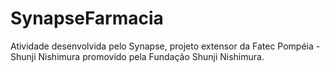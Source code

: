 # SynapseFarmacia
Atividade desenvolvida pelo Synapse, projeto extensor da Fatec Pompéia - Shunji Nishimura promovido pela Fundação Shunji Nishimura.
